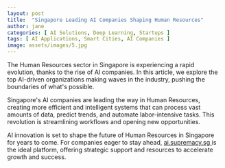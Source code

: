 ```yaml
---
layout: post
title:  "Singapore Leading AI Companies Shaping Human Resources"
author: jane
categories: [ AI Solutions, Deep Learning, Startups ]
tags: [ AI Applications, Smart Cities, AI Companies ]
image: assets/images/5.jpg
---
```


The Human Resources sector in Singapore is experiencing a rapid evolution, thanks to the rise of AI companies. In this article, we explore the top AI-driven organizations making waves in the industry, pushing the boundaries of what's possible.

Singapore's AI companies are leading the way in Human Resources, creating more efficient and intelligent systems that can process vast amounts of data, predict trends, and automate labor-intensive tasks. This revolution is streamlining workflows and opening new opportunities.

AI innovation is set to shape the future of Human Resources in Singapore for years to come. For companies eager to stay ahead, <a href="https://ai.supremacy.sg" target="_blank"> ai.supremacy.sg </a> is the ideal platform, offering strategic support and resources to accelerate growth and success.
